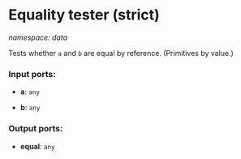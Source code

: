 # Equality tester (strict)

_namespace: data_

Tests whether `a` and `b` are equal by reference. (Primitives by value.) 

### Input ports:

* __a__: ` any `


* __b__: ` any `

### Output ports:

* __equal__: ` any `

